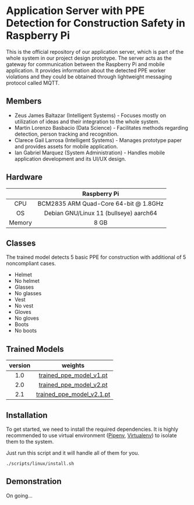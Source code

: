 # Application Server with PPE Detection for Construction Safety in Raspberry Pi
This is the official repository of our application server, which is part of the whole system in our project design prototype. The server acts as the gateway for communication between the Raspberry Pi and mobile application. It provides information about the detected PPE worker violations and they could be obtained through lightweight messaging protocol called MQTT. 

## Members
- Zeus James Baltazar (Intelligent Systems) - Focuses mostly on utilization of ideas and their integration to the whole system.
- Martin Lorenzo Basbacio (Data Science) - Facilitates methods regarding detection, person tracking and recognition.
- Clarece Gail Larrosa (Intelligent Systems) - Manages prototype paper and provides assets for mobile application.
- Ian Gabriel Marquez (System Administration) - Handles mobile application development and its UI/UX design.

## Hardware
| | Raspberry Pi |
| :-: | :-: |
| CPU | BCM2835 ARM Quad-Core 64-bit @ 1.8GHz |
| OS | Debian GNU/Linux 11 (bullseye) aarch64 |
| Memory | 8 GB |

## Classes
The trained model detects 5 basic PPE for construction with additional of 5 noncompliant cases.
- Helmet
- No helmet
- Glasses
- No glasses
- Vest
- No vest
- Gloves
- No gloves
- Boots
- No boots

## Trained Models
| version | weights |
| :-: | :-: |
| 1.0 | [trained_ppe_model_v1.pt](https://drive.google.com/file/d/1CW1DPajYIh-xkUhtGIJ0pkbyez_LC4z0/view?usp=sharing) |
| 2.0 | [trained_ppe_model_v2.pt](https://drive.google.com/file/d/14Q6iLv7_igK1761BUG3yBZ04N11YthVY/view?usp=sharing) |
| 2.1 | [trained_ppe_model_v2.1.pt](https://drive.google.com/file/d/1NS3boQlglUI2QaJV-mmzlZ0vLqsbIvxH/view?usp=sharing) |

## Installation
To get started, we need to install the required dependencies. It is highly recommended to use virtual environment ([Pipenv](https://pypi.org/project/pipenv/), [Virtualenv](https://pypi.org/project/virtualenv/)) to isolate them to the system. 

Just run this script and it will handle all of them for you.
```
./scripts/linux/install.sh
```

## Demonstration
On going...
